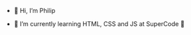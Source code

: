 - 👋 Hi, I’m Philip

- 🌱 I’m currently learning HTML, CSS and JS at SuperCode 🚀



<!---
philipkuerzel/philipkuerzel is a ✨ special ✨ repository because its `README.md` (this file) appears on your GitHub profile.
You can click the Preview link to take a look at your changes.
--->

